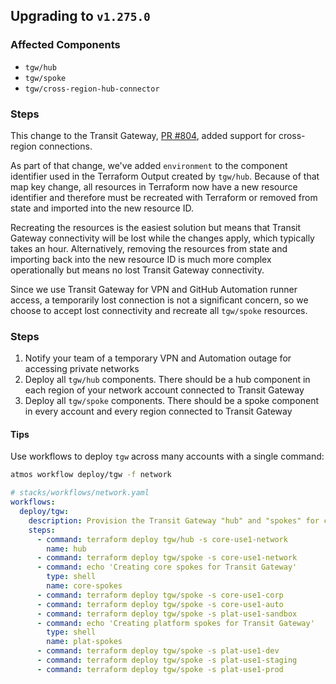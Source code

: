 ## Upgrading to `v1.275.0`

### Affected Components

- `tgw/hub`
- `tgw/spoke`
- `tgw/cross-region-hub-connector`

### Steps

This change to the Transit Gateway, [PR #804](https://github.com/cloudposse/terraform-aws-components/pull/804), added support for cross-region connections.

As part of that change, we've added `environment` to the component identifier used in the Terraform Output created by `tgw/hub`. Because of that map key change, all resources in Terraform now have a new resource identifier and therefore must be recreated with Terraform or removed from state and imported into the new resource ID.

Recreating the resources is the easiest solution but means that Transit Gateway connectivity will be lost while the changes apply, which typically takes an hour. Alternatively, removing the resources from state and importing back into the new resource ID is much more complex operationally but means no lost Transit Gateway connectivity.

Since we use Transit Gateway for VPN and GitHub Automation runner access, a temporarily lost connection is not a significant concern, so we choose to accept lost connectivity and recreate all `tgw/spoke` resources.

### Steps

1. Notify your team of a temporary VPN and Automation outage for accessing private networks
2. Deploy all `tgw/hub` components. There should be a hub component in each region of your network account connected to Transit Gateway
3. Deploy all `tgw/spoke` components. There should be a spoke component in every account and every region connected to Transit Gateway

#### Tips

Use workflows to deploy `tgw` across many accounts with a single command:

```bash
atmos workflow deploy/tgw -f network
```

```yaml
# stacks/workflows/network.yaml
workflows:
  deploy/tgw:
    description: Provision the Transit Gateway "hub" and "spokes" for connecting VPCs.
    steps:
      - command: terraform deploy tgw/hub -s core-use1-network
        name: hub
      - command: terraform deploy tgw/spoke -s core-use1-network
      - command: echo 'Creating core spokes for Transit Gateway'
        type: shell
        name: core-spokes
      - command: terraform deploy tgw/spoke -s core-use1-corp
      - command: terraform deploy tgw/spoke -s core-use1-auto
      - command: terraform deploy tgw/spoke -s plat-use1-sandbox
      - command: echo 'Creating platform spokes for Transit Gateway'
        type: shell
        name: plat-spokes
      - command: terraform deploy tgw/spoke -s plat-use1-dev
      - command: terraform deploy tgw/spoke -s plat-use1-staging
      - command: terraform deploy tgw/spoke -s plat-use1-prod

```
